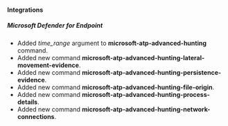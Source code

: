 
#### Integrations
##### Microsoft Defender for Endpoint
- Added *time_range* argument to **microsoft-atp-advanced-hunting** command.
- Added new command **microsoft-atp-advanced-hunting-lateral-movement-evidence**.
- Added new command **microsoft-atp-advanced-hunting-persistence-evidence**.
- Added new command **microsoft-atp-advanced-hunting-file-origin**.
- Added new command **microsoft-atp-advanced-hunting-process-details**.
- Added new command **microsoft-atp-advanced-hunting-network-connections**.

